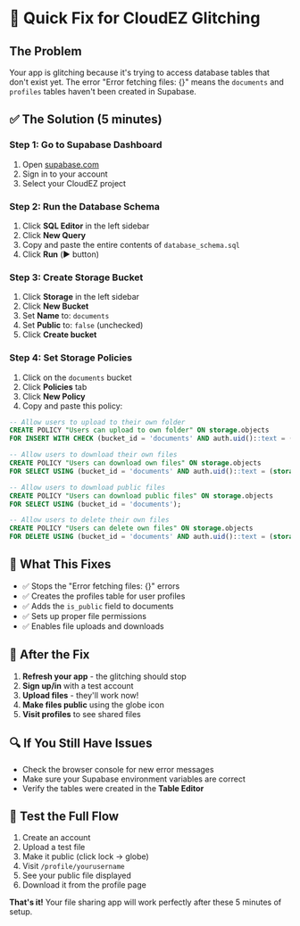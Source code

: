 # 🚨 Quick Fix for CloudEZ Glitching

## The Problem
Your app is glitching because it's trying to access database tables that don't exist yet. The error "Error fetching files: {}" means the `documents` and `profiles` tables haven't been created in Supabase.

## ✅ The Solution (5 minutes)

### Step 1: Go to Supabase Dashboard
1. Open [supabase.com](https://supabase.com)
2. Sign in to your account
3. Select your CloudEZ project

### Step 2: Run the Database Schema
1. Click **SQL Editor** in the left sidebar
2. Click **New Query**
3. Copy and paste the entire contents of `database_schema.sql`
4. Click **Run** (▶️ button)

### Step 3: Create Storage Bucket
1. Click **Storage** in the left sidebar
2. Click **New Bucket**
3. Set **Name** to: `documents`
4. Set **Public** to: `false` (unchecked)
5. Click **Create bucket**

### Step 4: Set Storage Policies
1. Click on the `documents` bucket
2. Click **Policies** tab
3. Click **New Policy**
4. Copy and paste this policy:

```sql
-- Allow users to upload to their own folder
CREATE POLICY "Users can upload to own folder" ON storage.objects
FOR INSERT WITH CHECK (bucket_id = 'documents' AND auth.uid()::text = (storage.foldername(name))[1]);

-- Allow users to download their own files
CREATE POLICY "Users can download own files" ON storage.objects
FOR SELECT USING (bucket_id = 'documents' AND auth.uid()::text = (storage.foldername(name))[1]);

-- Allow users to download public files
CREATE POLICY "Users can download public files" ON storage.objects
FOR SELECT USING (bucket_id = 'documents');

-- Allow users to delete their own files
CREATE POLICY "Users can delete own files" ON storage.objects
FOR DELETE USING (bucket_id = 'documents' AND auth.uid()::text = (storage.foldername(name))[1]);
```

## 🎯 What This Fixes
- ✅ Stops the "Error fetching files: {}" errors
- ✅ Creates the profiles table for user profiles
- ✅ Adds the `is_public` field to documents
- ✅ Sets up proper file permissions
- ✅ Enables file uploads and downloads

## 🚀 After the Fix
1. **Refresh your app** - the glitching should stop
2. **Sign up/in** with a test account
3. **Upload files** - they'll work now!
4. **Make files public** using the globe icon
5. **Visit profiles** to see shared files

## 🔍 If You Still Have Issues
- Check the browser console for new error messages
- Make sure your Supabase environment variables are correct
- Verify the tables were created in the **Table Editor**

## 📱 Test the Full Flow
1. Create an account
2. Upload a test file
3. Make it public (click lock → globe)
4. Visit `/profile/yourusername`
5. See your public file displayed
6. Download it from the profile page

**That's it!** Your file sharing app will work perfectly after these 5 minutes of setup.
